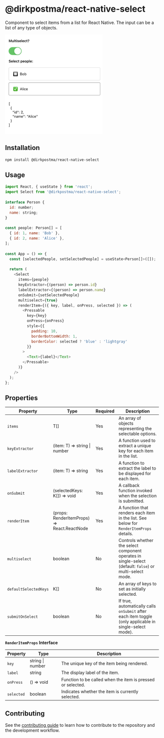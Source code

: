 # @dirkpostma/react-native-select

Component to select items from a list for React Native. The input can be a list of any type of objects.

<img src="/screenshots/example.png" width="320" alt="Project Screenshot">

## Installation

```sh
npm install @dirkpostma/react-native-select
```

## Usage

```js
import React, { useState } from 'react';
import Select from '@dirkpostma/react-native-select';

interface Person {
  id: number;
  name: string;
}

const people: Person[] = [
  { id: 1, name: 'Bob' },
  { id: 2, name: 'Alice' },
];

const App = () => {
  const [selectedPeople, setSelectedPeople] = useState<Person[]>([]);

  return (
    <Select
      items={people}
      keyExtractor={(person) => person.id}
      labelExtractor={(person) => person.name}
      onSubmit={setSelectedPeople}
      multiselect={true}
      renderItem={({ key, label, onPress, selected }) => (
        <Pressable
          key={key}
          onPress={onPress}
          style={{
            padding: 10,
            borderBottomWidth: 1,
            borderColor: selected ? 'blue' : 'lightgray'
          }}
        >
          <Text>{label}</Text>
        </Pressable>
      )}
    />
  );
};

```

## Properties

| Property              | Type                                           | Required | Description                                                                                              |
| --------------------- | ---------------------------------------------- | -------- | -------------------------------------------------------------------------------------------------------- |
| `items`               | T[]                                            | Yes      | An array of objects representing the selectable options.                                                 |
| `keyExtractor`        | (item: T) => string \| number                  | Yes      | A function used to extract a unique key for each item in the list.                                       |
| `labelExtractor`      | (item: T) => string                            | Yes      | A function to extract the label to be displayed for each item.                                           |
| `onSubmit`            | (selectedKeys: K[]) => void                    | Yes      | A callback function invoked when the selection is submitted.                                             |
| `renderItem`          | (props: RenderItemProps<K>) => React.ReactNode | Yes      | A function that renders each item in the list. See below for `RenderItemProps` details.                  |
| `multiselect`         | boolean                                        | No       | Controls whether the select component operates in single-select (default: `false`) or multi-select mode. |
| `defaultSelectedKeys` | K[]                                            | No       | An array of keys to set as initially selected.                                                           |
| `submitOnSelect`      | boolean                                        | No       | If true, automatically calls `onSubmit` after each item toggle (only applicable in single-select mode).  |

**`RenderItemProps` Interface**

| Property   | Type             | Description                                                 |
| ---------- | ---------------- | ----------------------------------------------------------- |
| `key`      | string \| number | The unique key of the item being rendered.                  |
| `label`    | string           | The display label of the item.                              |
| `onPress`  | () => void       | Function to be called when the item is pressed or selected. |
| `selected` | boolean          | Indicates whether the item is currently selected.           |

## Contributing

See the [contributing guide](CONTRIBUTING.md) to learn how to contribute to the repository and the development workflow.
